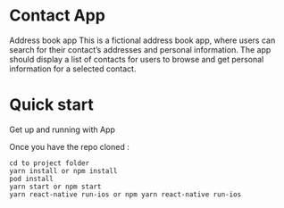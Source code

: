 # Contact App

Address book app
This is a fictional address book app, where users can search for their
contact’s addresses and personal information. The app should display a
list of contacts for users to browse and get personal information for a
selected contact. 

# Quick start
Get up and running with App

Once you have the repo cloned :


    cd to project folder
    yarn install or npm install
    pod install
    yarn start or npm start
    yarn react-native run-ios or npm yarn react-native run-ios
